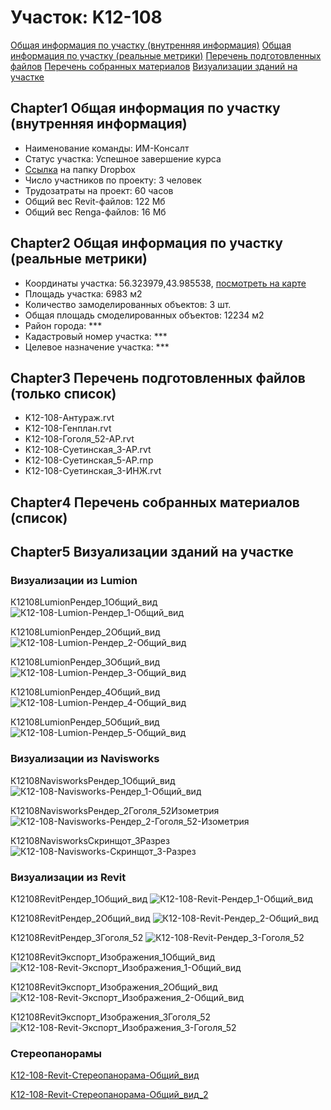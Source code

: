 # Участок: K12-108

[Общая информация по участку (внутренняя информация)](#Chapter1)
[Общая информация по участку (реальные метрики)](#Chapter2)
[Перечень подготовленных файлов](#Chapter3)
[Перечень собранных материалов](#Chapter4)
[Визуализации зданий на участке](#Chapter5)

## <a id="test">Chapter1</a> Общая информация по участку (внутренняя информация)
+ Наименование команды: ИМ-Консалт
+ Статус участка: Успешное завершение курса
+ [Ссылка](https://www.dropbox.com/sh/wvvgv1nw1iqred9/AACliidRyTAR9dwA94EU7LU8a/K12_108?dl=0) на папку Dropbox
+ Число участников по проекту: 3 человек
+ Трудозатраты на проект: 60 часов
+ Общий вес Revit-файлов: 122 Мб
+ Общий вес Renga-файлов: 16 Мб
## <a id="test">Chapter2</a> Общая информация по участку (реальные метрики)
+ Координаты участка: 56.323979,43.985538, [посмотреть на карте](yandex.ru/maps/47/nizhny-novgorod/?ll=56.323979%2C43.985538&z=19)
+ Площадь участка: 6983 м2
+ Количество замоделированных объектов: 3 шт.
+ Общая площадь смоделированных объектов: 12234 м2
+ Район города: *** 
+ Кадастровый номер участка: *** 
+ Целевое назначение участка: *** 
## <a id="test">Chapter3</a> Перечень подготовленных файлов (только список)
+ K12-108-Антураж.rvt
+ K12-108-Генплан.rvt
+ K12-108-Гоголя_52-АР.rvt
+ K12-108-Суетинская_3-АР.rvt
+ K12-108-Суетинская_5-АР.rnp
+ К12-108-Суетинская_3-ИНЖ.rvt
## <a id="test">Chapter4</a> Перечень собранных материалов (список)
## <a id="test">Chapter5</a> Визуализации зданий на участке
### Визуализации из Lumion
К12108LumionРендер_1Общий_вид
![К12-108-Lumion-Рендер_1-Общий_вид](/Images/K12_108/К12-108-Lumion-Рендер_1-Общий_вид_Compressed.jpg)

К12108LumionРендер_2Общий_вид
![К12-108-Lumion-Рендер_2-Общий_вид](/Images/K12_108/К12-108-Lumion-Рендер_2-Общий_вид_Compressed.jpg)

К12108LumionРендер_3Общий_вид
![К12-108-Lumion-Рендер_3-Общий_вид](/Images/K12_108/К12-108-Lumion-Рендер_3-Общий_вид_Compressed.jpg)

К12108LumionРендер_4Общий_вид
![К12-108-Lumion-Рендер_4-Общий_вид](/Images/K12_108/К12-108-Lumion-Рендер_4-Общий_вид_Compressed.jpg)

К12108LumionРендер_5Общий_вид
![К12-108-Lumion-Рендер_5-Общий_вид](/Images/K12_108/К12-108-Lumion-Рендер_5-Общий_вид_Compressed.jpg)

### Визуализации из Navisworks
К12108NavisworksРендер_1Общий_вид
![К12-108-Navisworks-Рендер_1-Общий_вид](/Images/K12_108/К12-108-Navisworks-Рендер_1-Общий_вид_Compressed.jpg)

К12108NavisworksРендер_2Гоголя_52Изометрия
![К12-108-Navisworks-Рендер_2-Гоголя_52-Изометрия](/Images/K12_108/К12-108-Navisworks-Рендер_2-Гоголя_52-Изометрия_Compressed.jpg)

К12108NavisworksСкринщот_3Разрез
![К12-108-Navisworks-Скринщот_3-Разрез](/Images/K12_108/К12-108-Navisworks-Скринщот_3-Разрез_Compressed.jpg)

### Визуализации из Revit
К12108RevitРендер_1Общий_вид
![К12-108-Revit-Рендер_1-Общий_вид](/Images/K12_108/К12-108-Revit-Рендер_1-Общий_вид_Compressed.jpg)

К12108RevitРендер_2Общий_вид
![К12-108-Revit-Рендер_2-Общий_вид](/Images/K12_108/К12-108-Revit-Рендер_2-Общий_вид_Compressed.jpg)

К12108RevitРендер_3Гоголя_52
![К12-108-Revit-Рендер_3-Гоголя_52](/Images/K12_108/К12-108-Revit-Рендер_3-Гоголя_52_Compressed.jpg)

К12108RevitЭкспорт_Изображения_1Общий_вид
![К12-108-Revit-Экспорт_Изображения_1-Общий_вид](/Images/K12_108/К12-108-Revit-Экспорт_Изображения_1-Общий_вид_Compressed.jpg)

К12108RevitЭкспорт_Изображения_2Общий_вид
![К12-108-Revit-Экспорт_Изображения_2-Общий_вид](/Images/K12_108/К12-108-Revit-Экспорт_Изображения_2-Общий_вид_Compressed.jpg)

К12108RevitЭкспорт_Изображения_3Гоголя_52
![К12-108-Revit-Экспорт_Изображения_3-Гоголя_52](/Images/K12_108/К12-108-Revit-Экспорт_Изображения_3-Гоголя_52_Compressed.jpg)

### Стереопанорамы
[К12-108-Revit-Стереопанорама-Общий_вид](https://pano.autodesk.com/pano.html?url=jpgs/0bdec3e2-2610-4e54-84e8-eab492752d9c&version=2)

[К12-108-Revit-Стереопанорама-Общий_вид_2](https://pano.autodesk.com/pano.html?url=jpgs/0f55d735-0344-4618-a07b-209720995ccc&version=2)

